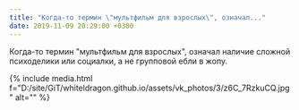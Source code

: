 ```yaml
---
title: "Когда-то термин \"мультфильм для взрослых\", означал..."
date: 2019-11-09 20:29:00 +0300
---
```


Когда-то термин "мультфильм для взрослых", означал наличие сложной психоделики или социалки, а не групповой ебли в жопу.

{% include media.html f="D:/site/GiT/whiteldragon.github.io/assets/vk_photos/3/z6C_7RzkuCQ.jpg" alt="" %}
